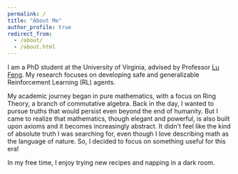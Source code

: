 ```yaml
---
permalink: /
title: "About Me"
author_profile: true
redirect_from: 
  - /about/
  - /about.html
---
```


I am a PhD student at the University of Virginia, advised by Professor [Lu Feng](https://www.cs.virginia.edu/~lufeng/). My research focuses on developing safe and generalizable Reinforcement Learning (RL) agents.

My academic journey began in pure mathematics, with a focus on Ring Theory, a branch of commutative algebra. Back in the day, I wanted to pursue truths that would persist even beyond the end of humanity. But I came to realize that mathematics, though elegant and powerful, is also built upon axioms and it becomes increasingly abstract. It didn't feel like the kind of absolute truth I was searching for, even though I love describing math as the language of nature. So, I decided to focus on something useful for this era!

In my free time, I enjoy trying new recipes and napping in a dark room.